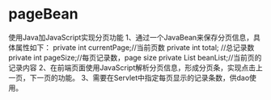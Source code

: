 # pageBean
使用Java加JavaScript实现分页功能
1、通过一个JavaBean来保存分页信息，具体属性如下：
  private int currentPage;//当前页数
	private int total; //总记录数
	private int pageSize;//每页记录数，page size
	private List<T> beanList;//当前页的记录内容
2、在前端页面使用JavaScript解析分页信息，形成分页条，实现点击上一页，下一页的功能。
3、需要在Servlet中指定每页显示的记录条数，供dao使用。

